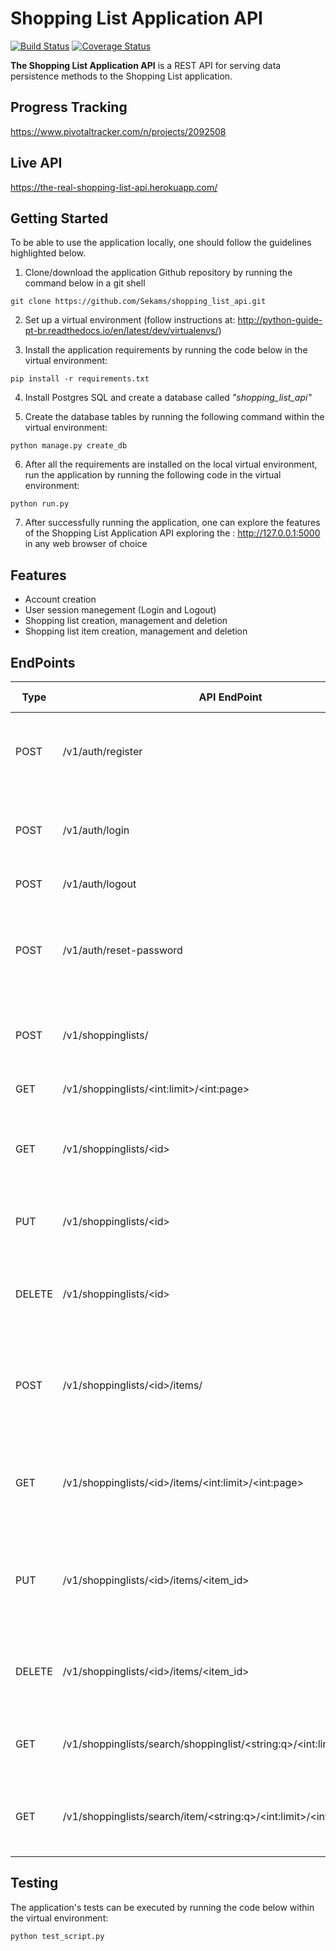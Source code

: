 # Shopping List Application API
[![Build Status](https://travis-ci.org/Sekams/shopping_list_api.svg?branch=master)](https://travis-ci.org/Sekams/shopping_list_api)
[![Coverage Status](https://coveralls.io/repos/github/Sekams/shopping_list_api/badge.svg?branch=master)](https://coveralls.io/github/Sekams/shopping_list_api?branch=master)

**The Shopping List Application API** is a REST API for serving data persistence methods to the Shopping List application.

## Progress Tracking
https://www.pivotaltracker.com/n/projects/2092508

## Live API
https://the-real-shopping-list-api.herokuapp.com/

## Getting Started
To be able to use the application locally, one should follow the guidelines highlighted below.

1. Clone/download the application Github repository by running the command below in a git shell
```
git clone https://github.com/Sekams/shopping_list_api.git
```
2. Set up a virtual environment (follow instructions at: http://python-guide-pt-br.readthedocs.io/en/latest/dev/virtualenvs/)

3. Install the application requirements by running the code below in the virtual environment:
```
pip install -r requirements.txt
```

4. Install Postgres SQL and create a database called _"shopping\_list\_api"_

5. Create the database tables by running the following command within the virtual environment:
```
python manage.py create_db
```

6. After all the requirements are installed on the local virtual environment, run the application by running the following code in the virtual environment:
```
python run.py
```
7. After successfully running the application, one can explore the features of the Shopping List Application API exploring the : http://127.0.0.1:5000 in any web browser of choice

## Features
* Account creation
* User session manegement (Login and Logout)
* Shopping list creation, management and deletion
* Shopping list item creation, management and deletion

## EndPoints

| Type | API EndPoint | Public Access | Description |
| --- | --- | --- | --- |
| POST | /v1/auth/register | TRUE | Registers a user and takes **username**, **email** and **password** as arguments |
| POST | /v1/auth/login | TRUE | Logs regitered users in and takes **username** and **password** as arguments |
| POST | /v1/auth/logout | TRUE | Logs logged in users out |
| POST | /v1/auth/reset-password | TRUE | Changes the password of a logged in user and takes **old\_password** and **new\_password** as arguments |
| POST | /v1/shoppinglists/ | FALSE | Saves a given shopping list to the database and takes **title** as an argument |
| GET | /v1/shoppinglists/\<int:limit\>/\<int:page\> | FALSE | Gets all shopping lists in the database |
| GET | /v1/shoppinglists/\<id\> | FALSE | Gets a shopping list with the provided id from the database |
| PUT | /v1/shoppinglists/\<id\> | FALSE | Edits shopping list with the provided id and takes **new\_title** as an argument |
| DELETE | /v1/shoppinglists/\<id\> | FALSE | Removes a shopping list with the provided id from the database |
| POST | /v1/shoppinglists/\<id\>/items/ | FALSE | Saves a given shopping list item to the database and takes **name**, **price** and **status** as arguments |
| GET | /v1/shoppinglists/\<id\>/items/\<int:limit\>/\<int:page\> | FALSE | Gets all shopping list items belonging to a given shopping list from the database |
| PUT | /v1/shoppinglists/\<id\>/items/\<item_id\>| FALSE | Edits shopping list item with the provided id and takes **new\_name**, **new\_price** and **new\_status** as arguments | 
| DELETE | /v1/shoppinglists/\<id\>/items/\<item_id\> | FALSE | Removes a shopping list item with the provided id from the database |
| GET | /v1/shoppinglists/search/shoppinglist/\<string:q\>/\<int:limit\>/\<int:page\> | FALSE | Searches for all shopping lists whose title starts with the query string **q** |
| GET | /v1/shoppinglists/search/item/\<string:q\>/\<int:limit\>/\<int:page\> | FALSE | Searches for all shopping list items whose name starts with the query string **q** |


## Testing
The application's tests can be executed by running the code below within the virtual environment:
```
python test_script.py
```

